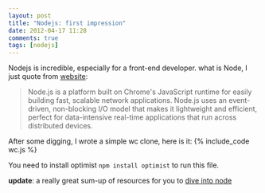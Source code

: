 ```yaml
---
layout: post
title: "Nodejs: first impression"
date: 2012-04-17 11:28
comments: true
tags: [nodejs]
---
```


Nodejs is incredible, especially for a front-end developer.  what is Node,
I just quote from [website][node]:
> Node.js is a platform built on Chrome's JavaScript runtime for easily
> building fast, scalable network applications. Node.js uses an 
> event-driven, non-blocking I/O model that makes it lightweight and 
> efficient, perfect for data-intensive real-time applications that run 
> across distributed devices.

After some digging, I wrote a simple wc clone, here is it:
{% include_code wc.js %}

You need to install optimist `npm install optimist` to run this file.

__update__:
a really great sum-up of resources for you to [dive into node][1]

[node]: http://nodejs.org
[1]: http://awebfactory.com.ar/node/470
